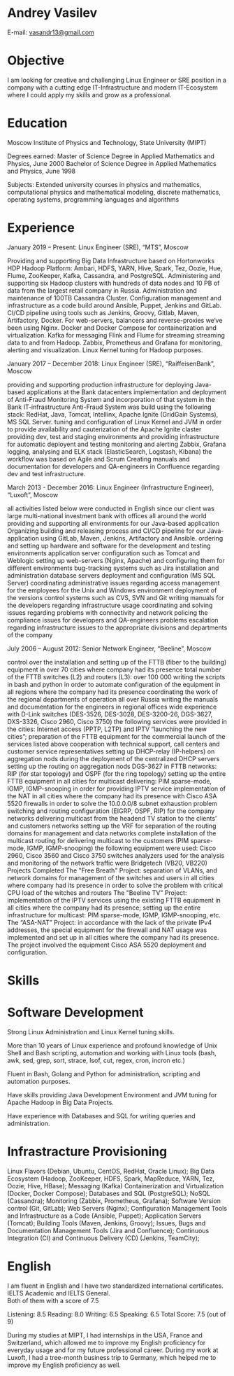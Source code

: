 # Andrey Vasilev


E-mail:			vasandr13@gmail.com

# Objective

I am looking for creative and challenging Linux Engineer or SRE position in a company with a cutting edge IT-Infrastructure and modern IT-Ecosystem where I could apply my skills and grow as a professional.
 
# Education

Moscow Institute of Physics and Technology, State University (MIPT)

Degrees earned:
Master of Science Degree in Applied Mathematics and Physics, June 2000
Bachelor of Science Degree in Applied Mathematics and Physics, June 1998

Subjects:
Extended university courses in physics and mathematics, computational physics and mathematical modeling, discrete mathematics, operating systems, programming languages and algorithms

# Experience

January 2019 – Present:  Linux Engineer (SRE), “MTS”, Moscow

Providing and supporting Big Data Infrastructure based on Hortonworks HDP Hadoop Platform: Ambari, HDFS, YARN, Hive, Spark, Tez, Oozie, Hue, Flume, ZooKeeper, Kafka, Cassandra, and PostgreSQL.
Administering and supporting six Hadoop clusters with hundreds of data nodes and 10 PB of data from the largest retail company in Russia.
Administration and maintenance of 100TB Cassandra Cluster.
Configuration management and infrastructure as a code build around Ansible, Puppet, Jenkins and GitLab.   
CI/CD pipeline using tools such as Jenkins, Groovy, Gitlab, Maven, Artifactory, Docker.
For web-servers, balancers and reverse-proxies we‘ve been using Nginx. 
Docker and Docker Compose for containerization and virtualization.
Kafka for messaging
Flink and Flume for streaming streaming data to and from Hadoop.
Zabbix, Prometheus and Grafana for monitoring, alerting and visualization.
Linux Kernel tuning for Hadoop purposes.



January 2017 – December 2018: Linux Engineer (SRE), “RaiffeisenBank”, Moscow

providing and supporting production infrastructure for deploying Java-based applications at the Bank datacenters
implementation and deployment of Anti-Fraud Monitoring System and incorporation of that system in the Bank IT-infrastructure 
Anti-Fraud System was build using the following stack: RedHat, Java, Tomcat, Intellinx, Apache Ignite (GridGain Systems), MS SQL Server.
tuning and configuration of Linux Kernel and JVM in order to provide availability and cauterization of the Apache Ignite claster 
providing dev, test and staging environments and providing infrastructure for automatic deployent and testing 
monitoring and alerting Zabbix, Grafana
logging, analysing and ELK stack (ElasticSearch, Logstash, Kibana)
the workflow was based on Agile and Scrum
Creating manuals and documentation for developers and QA-engineers in Confluence regarding dev and test infrastructure.

March 2013 - December 2016: Linux Engineer (Infrastructure Engineer), “Luxoft”, Moscow


all activities listed below were conducted in English since our client was large multi-national investment bank with offices all around the world
providing and supporting all environments for our Java-based application
Organizing building and releasing process and CI/CD pipeline for our Java-application using GitLab, Maven, Jenkins, Artifactory and Ansible.
ordering and setting up hardware and software for the development and testing environments
application server configuration such as Tomcat and Weblogic
setting up web-servers (Nginx, Apache) and configuring them for different environments
bug-tracking systems such as Jira installation and administration
database servers deployment and configuration (MS SQL Server)
coordinating administrative issues regarding access management for the employees for the Unix and Windows environment
deployment of the versions control systems such as CVS, SVN and Git
writing manuals for the developers regarding infrastructure usage 
coordinating and solving issues regarding problems with connectivity and network
policing the compliance issues for developers and QA-engineers
problems escalation regarding infrastructure issues to the appropriate divisions and departments of the company


July 2006 – August 2012: Senior Network Engineer, “Beeline”, Moscow

control over the installation and setting up of the FTTB (fiber to the building) equipment in over 70 cities where company had its presence
total number of the FTTB switches (L2) and routers (L3): over 100 000
writing the scripts in bash and python in order to automate configuration of the equipment in all regions where the company had its presence
coordinating the work of the regional departments of operation all over Russia
writing the manuals and documentation for the engineers in regional offices 
wide experience with D-Link switches (DES-3526, DES-3028, DES-3200-26, DGS-3627, DXS-3326, Cisco 2960, Cisco 3750)
the following services were provided in the cities: Internet access (PPTP, L2TP) and IPTV
“launching the new cities”; preparation of the FTTB equipment for the commercial launch of the services listed above
cooperation with technical support, call centers and customer service representatives
setting up DHCP-relay (IP-helpers) on aggregation nods during the deployment of the centralized DHCP servers
setting up the routing on aggregation nods DGS-3627 in FTTB networks: RIP (for star topology) and OSPF (for the ring topology)
setting up the entire FTTB equipment in all cities for multicast delivering: PIM sparse-mode, IGMP, IGMP-snooping in order for providing IPTV service
implementation of the NAT in all cities where the company had its presence with Cisco ASA 5520 firewalls in order to solve the 10.0.0.0/8 subnet exhaustion problem 
switching and routing configuration (EIGRP, OSPF, RIP) for the company networks
delivering multicast from the headend TV station to the clients' and customers networks
setting up the VRF for separation of the routing domains for management and data networks
complete installation of the multicast routing for delivering multicast to the customers (PIM sparse-mode, IGMP, IGMP-snooping)
the following equipment were used: Cisco 2960, Cisco 3560 and Cisco 3750 switches
analyzers used for the analysis and monitoring of the network traffic were Bridgetech (VB20, VB220)
Projects Completed
The "Free Breath" Project: separation of VLANs, and network domains for management of the switches and users in all cities where company had its presence in order to solve the problem with critical CPU load of the witches and routers
The "Beeline TV" Project: implementation of the IPTV services using the existing FTTB equipment in all cities where the company had its presence; setting up the entire infrastructure for multicast: PIM sparse-mode, IGMP, IGMP-snooping, etc.
The “ASA-NAT” Project: in accordance with the lack of the private IPv4 addresses, the special equipment for the firewall and NAT usage was implemented and set up in all cities where the company had its presence. The project involved the equipment Cisco ASA 5520 deployment and configuration.




# Skills

# Software Development

Strong Linux Administration and Linux Kernel tuning skills. 

More than 10 years of Linux experience and profound knowledge of Unix Shell and Bash scripting, automation and working with Linux tools (bash, awk, sed, grep, sort, strace, lsof, cut, regex, cron, incron etc.)

Fluent in Bash, Golang and Python for administration, scripting and automation purposes.

Have skills providing Java Development Environment and JVM tuning for Apache Hadoop in Big Data Projects.

Have experience with Databases and SQL for writing queries and administration.


# Infrastracture Provisioning

Linux Flavors (Debian, Ubuntu, CentOS, RedHat, Oracle Linux);
Big Data Ecosystem (Hadoop, ZooKeeper, HDFS, Spark, MapReduce, YARN, Tez, Oozie, Hive, HBase);
Messaging (Kafka)
Containerization and Virtualization (Docker, Docker Compose);
Databases and SQL (PostgreSQL);
NoSQL (Cassandra);
Monitoring (Zabbix, Prometheus, Grafana);
Software Version control (Git, GitLab);
Web Servers (Nginx);
Configuration Management Tools and Infrastructure as a Code (Ansible, Puppet);
Application Servers (Tomcat);
Building Tools (Maven, Jenkins, Groovy);
Issues, Bugs and Documentation Management Tools (Jira and Confluence);
Continuous Integration (CI) and Continuous Delivery (CD) (Jenkins, TeamCity);

# English
I am fluent in English and I have two standardized international certificates.
IELTS Academic and IELTS General.  
Both of them with a score of 7.5

Listening: 8.5 Reading: 8.0 Writing: 6.5 Speaking: 6.5 Total Score: 7.5 (out of 9)

During my studies at MIPT, I had internships in the USA, France and Switzerland, which allowed me to improve my English proficiency for everyday usage and for my future professional career. During my work at Luxoft, I had a tree-month business trip to Germany, which helped me to improve my English proficiency as well.
